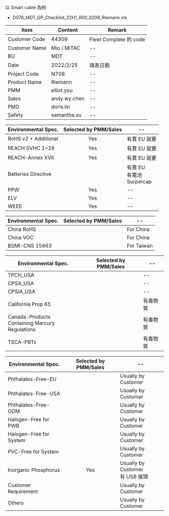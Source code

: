 以 Smart cable 為例: 
- D076_MDT_GP_Checklist_22H1_R00_0209_Riemann.xls

|Item|Content|Remark|
|--|--|--|
|Customer Code|44309|Fleet Complete 的 code|
|Customer Name|Mio / MiTAC|--|
|BU|MDT|--|
|Date|2022/2/25|填表日期|
|Project Code|N708|--|
|Product Name|Riemann|--|
|PMM|elliot.you|--|
|Sales|andy.wy.chen|--|
|PMD|doris.lin|--|
|Safety|samantha.su|--|


|Environmental Spec.|Selected by PMM/Sales|--|
|--|:--:|--|
|RoHS v2 + Additional|Yes|有賣 EU 就要|
|REACH SVHC 1~26|Yes|有賣 EU 就要|
|REACH-Annex XVII|Yes|有賣 EU 就要|
|Batteries Directive||有賣 EU<br>有電池<br>Surpercap|
|PPW|Yes|--|
|ELV|Yes|--|
|WEEE |Yes|--|

|Environmental Spec.|Selected by PMM/Sales|--|
|--|:--:|--|
|China RoHS||For China|
|China VOC||For China|
|BSMI-CNS 15663||For Taiwan|

|Environmental Spec.|Selected by PMM/Sales|--|
|--|:--:|--|
|TPCH_USA||--|
|CPSA_USA||--|
|CPSIA_USA||--|
|California Prop 65||有毒物質|
|Canada-Products<br>Containing Mercury Regulations||有毒物質|
|TSCA-PBTs||有毒物質|

|Environmental Spec.|Selected by PMM/Sales|--|
|--|:--:|--|
|Phthalates-Free-EU||Usually by Customer|
|Phthalates-Free-USA||Usually by Customer|
|Phthalates-Free-ODM||Usually by Customer|
|Halogen-Free for PWB||Usually by Customer|
|Halogen-Free for System||Usually by Customer|
|PVC-Free for System||Usually by Customer|
|Inorganic Phosphorus|Yes|Usually by Customer<br>有 USB 接頭|
|Customer Requirement ||Usually by Customer|
|Others ||Usually by Customer|